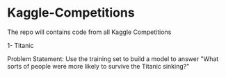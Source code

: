 # Kaggle-Competitions
The repo will contains code from all Kaggle Competitions

1- Titanic

Problem Statement: Use the training set to build a model to answer "What sorts of people were more likely to survive the Titanic sinking?"
